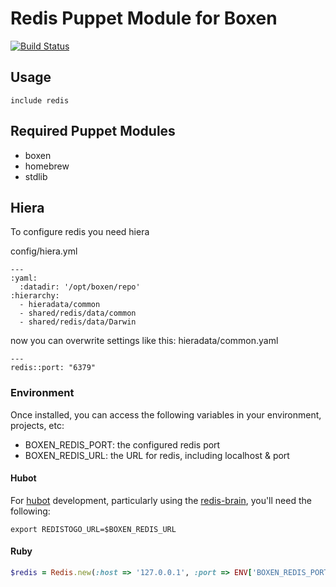 # Redis Puppet Module for Boxen

[![Build Status](https://travis-ci.org/boxen/puppet-redis.png?branch=master)](https://travis-ci.org/boxen/puppet-redis)

## Usage

```puppet
include redis
```

## Required Puppet Modules

* boxen
* homebrew
* stdlib

## Hiera

To configure redis you need hiera

config/hiera.yml
```
---
:yaml:
  :datadir: '/opt/boxen/repo'
:hierarchy:
  - hieradata/common
  - shared/redis/data/common
  - shared/redis/data/Darwin
```

now you can overwrite settings like this:
hieradata/common.yaml
```
---
redis::port: "6379"
```

### Environment

Once installed, you can access the following variables in your environment, projects, etc:

* BOXEN_REDIS_PORT: the configured redis port
* BOXEN_REDIS_URL: the URL for redis, including localhost & port

#### Hubot

For [hubot](https://github.com/github/hubot) development, particularly using the [redis-brain](https://github.com/github/hubot-scripts/blob/master/src/scripts/redis-brain.coffee), you'll need the following:

```shell
export REDISTOGO_URL=$BOXEN_REDIS_URL
```

#### Ruby

```ruby
$redis = Redis.new(:host => '127.0.0.1', :port => ENV['BOXEN_REDIS_PORT'] || '6379')
```
